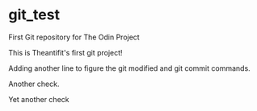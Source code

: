# git_test
First Git repository for The Odin Project

This is Theantifit's first git project!

Adding another line to figure the git modified and git commit commands.

Another check.

Yet another check
